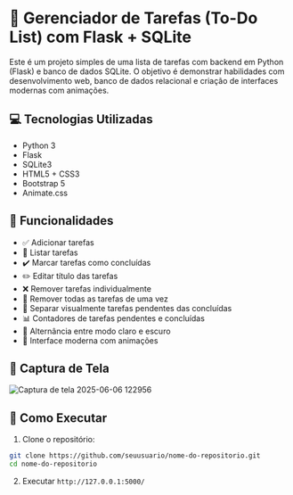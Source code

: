 # 📝 Gerenciador de Tarefas (To-Do List) com Flask + SQLite

Este é um projeto simples de uma lista de tarefas com backend em Python (Flask) e banco de dados SQLite. O objetivo é demonstrar habilidades com desenvolvimento web, banco de dados relacional e criação de interfaces modernas com animações.

## 💻 Tecnologias Utilizadas

- Python 3
- Flask
- SQLite3
- HTML5 + CSS3
- Bootstrap 5
- Animate.css

## 🎯 Funcionalidades

- ✅ Adicionar tarefas
- 📃 Listar tarefas
- ✔️ Marcar tarefas como concluídas
- ✏️ Editar título das tarefas
- ❌ Remover tarefas individualmente
- 🧹 Remover todas as tarefas de uma vez
- 📁 Separar visualmente tarefas pendentes das concluídas
- 📊 Contadores de tarefas pendentes e concluídas
- 🌙 Alternância entre modo claro e escuro
- 🎨 Interface moderna com animações

## 📸 Captura de Tela

![Captura de tela 2025-06-06 122956](https://github.com/user-attachments/assets/9341aaaf-0c9a-4a11-8cfc-40829277e68a)


## 🚀 Como Executar

1. Clone o repositório:
```bash
git clone https://github.com/seuusuario/nome-do-repositorio.git
cd nome-do-repositorio
```
2. Executar
```http://127.0.0.1:5000/```
